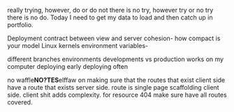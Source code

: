 really trying, however, do or do not there is no try, however try or no try there is no do.
Today I need to get my data to load and then catch up in portfolio.

Deployment
contract between view and server
cohesion- how compact is your model
Linux kernels
environment variables-


different branches
environments
developments vs production
works on my computer
deploying early deploying often

no waffle****NO?TES****elffaw on
making sure that the routes that exist client side have a route that exists server side. route is single page scaffolding client side. client shit adds complexity. for resource 404 make sure have all routes covered.

